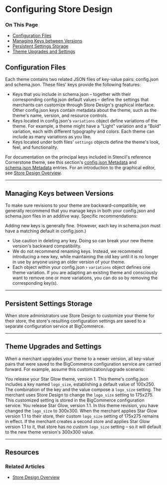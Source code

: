 <h1>Configuring Store Design</h1>
<div class="otp" id="no-index">
	<h3> On This Page </h3>
	<ul>
    <li><a href="#configuring_configuration-files">Configuration Files</a></li>
    <li><a href="#configuring_managing-keys">Managing Keys between Versions</a></li>
    <li><a href="#configuring_persistent-settings">Persistent Settings Storage</a></li>
    <li><a href="#configuring_theme-upgrades">Theme Upgrades and Settings</a></li>
	</ul>
</div>

<a href='#configuring_configuration-files' aria-hidden='true' class='block-anchor'  id='configuring_configuration-files'><i aria-hidden='true' class='linkify icon'></i></a>

## Configuration Files

Each theme contains two related JSON files of key-value pairs: <span class="fn">config.json</span> and <span class="fn">schema.json.</span> These files' keys provide the following features:

* Keys that you include in <span class="fn">schema.json</span> – together with their corresponding <span class="fn">config.json</span> default values – define the settings that merchants can customize through Store Design's graphical interface.
Other <span class="fn">config.json</span> keys contain metadata about the theme, such as the theme's name, version, and resource controls.
* Keys located in <span class="fn">config.json</span>'s `variations` object define variations of the theme. For example, a theme might have a "Light" variation and a "Bold" variation, each with different typography and colors. Each theme can include as many variations as you like.
* Keys located under both files' `settings` objects define the theme's look, feel, and functionality.

For documentation on the principal keys included in Stencil's reference Cornerstone theme, see this section's [config.json Metadata](/stencil-docs/stencil-theme-editor/config-json-metadata) and [schema.json Metadata](/stencil-docs/stencil-theme-editor/schema-json-metadata) entries. For an introduction to the graphical editor, see
[Store Design Overview](/stencil-docs/stencil-theme-editor/stencil-theme-editor-overview).

---

<a href='#configuring_managing-keys' aria-hidden='true' class='block-anchor'  id='configuring_managing-keys'><i aria-hidden='true' class='linkify icon'></i></a>

## Managing Keys between Versions

To make sure revisions to your theme are backward-compatibile, we generally recommend that you manage keys in both your <span class="fn">config.json</span> and <span class="fn">schema.json</span> files in an additive way. Specific recommendations:

Adding new keys is generally fine. (However, each key in <span class="fn">schema.json</span> must have a matching default in <span class="fn">config.json</span>.)

* Use caution in deleting any key. Doing so can break your new theme version's backward compatibility.
* We do not recommend renaming keys. Instead, we recommend introducing a new key, while maintaining the old key until it is no longer in use by anyone using an older version of your theme.
* Each object within your <span class="fn">config.json</span> › `variations` object defines one theme variation. If you are adapting an existing theme and consciously want to remove one or more variations, you can do so by removing the corresponding key(s).

---

<a href='#configuring_persistent-settings' aria-hidden='true' class='block-anchor'  id='configuring_persistent-settings'><i aria-hidden='true' class='linkify icon'></i></a>

## Persistent Settings Storage

When store administrators use Store Design to customize your theme for their store, the store's resulting configuration settings are saved to a separate configuration service at BigCommerce.

---

<a href='#configuring_theme-upgrades' aria-hidden='true' class='block-anchor'  id='configuring_theme-upgrades'><i aria-hidden='true' class='linkify icon'></i></a>

## Theme Upgrades and Settings

When a merchant upgrades your theme to a newer version, all key-value pairs that were saved to the BigCommerce configuration service are carried forward. For example, assume this customization/upgrade scenario:

You release your Star Glow theme, version 1. This theme's <span class="fn">config.json</span> includes a key named `logo_size`, establishing a default value of 100x250. The combination of the key and the value compose a `logo_size` setting.
The merchant uses Store Design to change the `logo_size` setting to 175x275. This customized setting is stored in the BigCommerce configuration service.
You release Star Glow, version 1.1. In this theme revision, you have changed the `logo_size` to 300x300.
When the merchant applies Star Glow version 1.1 to their store, their custom `logo_size` setting of 175x275 remains in effect.
If the merchant creates a second store and applies Star Glow version 1.1 to it, that store has no custom `logo_size` setting – so it will default to the new theme version's 300x300 value.

---

## Resources
### Related Articles
* [Store Design Overview](https://developer.bigcommerce.com/stencil-docs/store-design/store-design-overview)


